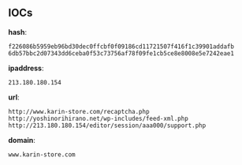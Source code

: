 
## IOCs

__hash__:

```text
f226086b5959eb96bd30dec0ffcbf0f09186cd11721507f416f1c39901addafb
6db57bbc2d07343dd6ceba0f53c73756af78f09fe1cb5ce8e8008e5e7242eae1
```
__ipaddress__:

```text
213.180.180.154
```
__url__:

```text
http://www.karin-store.com/recaptcha.php
http://yoshinorihirano.net/wp-includes/feed-xml.php
http://213.180.180.154/editor/session/aaa000/support.php
```
__domain__:

```text
www.karin-store.com
```